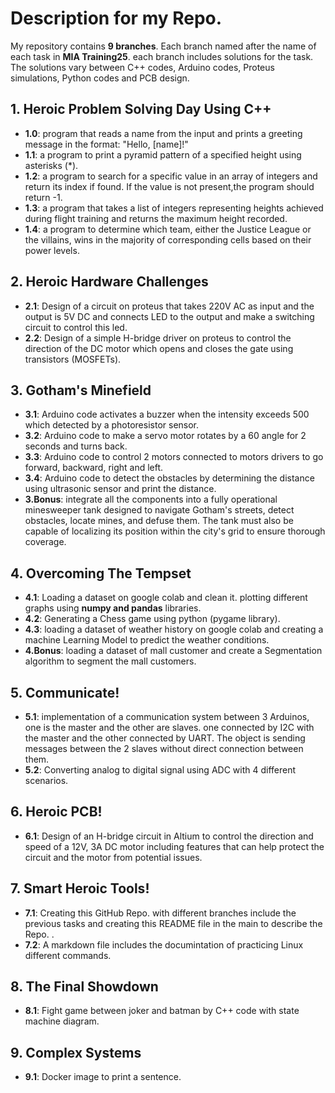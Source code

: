 # Description for my Repo.
My repository contains **9 branches**. Each branch named after the name of each task in **MIA Training25**. each branch includes solutions for the task. The solutions vary between C++ codes, Arduino codes, Proteus simulations, Python codes and PCB design.

## 1. Heroic Problem Solving Day Using C++
- **1.0**: program that reads a name from the input and prints a
 greeting message in the format: "Hello, [name]!"
- **1.1**: a program to print a pyramid pattern of a specified height using asterisks (*).
- **1.2**:  a program to search for a specific value in an array of integers and return its index if found. If the value is not present,the program should return -1.
- **1.3**:  a program that takes a list of integers representing heights achieved during flight training and returns the maximum height recorded.
- **1.4**: a program to determine which team, either the Justice League or the villains, wins in the majority of corresponding cells based on their power levels.


## 2. Heroic Hardware Challenges
- **2.1**:  Design of a circuit on proteus that takes 220V AC as input and the output is 5V DC and connects LED to the output and make a switching circuit to control this led.
- **2.2**: Design of a simple H-bridge driver on proteus to control the direction of the DC motor which opens and closes the gate using transistors (MOSFETs).

## 3. Gotham's Minefield
- **3.1**: Arduino code activates a buzzer when the intensity exceeds 500 which detected by a photoresistor sensor.
- **3.2**: Arduino code to make a servo motor rotates by a 60 angle for 2 seconds and turns back.
- **3.3**: Arduino code to control 2 motors connected to motors drivers to go forward, backward, right and left.
- **3.4**:  Arduino code to detect the obstacles by determining the distance using ultrasonic sensor and print the distance.
- **3.Bonus**: integrate all the components into a fully
operational minesweeper tank designed to navigate Gotham's streets, detect obstacles, locate mines, and defuse them. The tank must also be capable of localizing its position within the city's grid to ensure thorough coverage.

## 4. Overcoming The Tempset
- **4.1**: Loading a dataset on google colab and clean it. plotting different graphs using **numpy and pandas** libraries.
- **4.2**: Generating a Chess game using python (pygame library).
- **4.3**: loading a dataset of weather history on google colab and creating a machine Learning Model to predict the weather
conditions.
- **4.Bonus**: loading a dataset of mall customer and create a Segmentation algorithm to segment the mall customers.

## 5. Communicate!
- **5.1**: implementation of a communication system between 3 Arduinos, one is the master and the other are slaves. one connected by I2C with the master and the other connected by UART. The object is sending messages between the 2 slaves without direct connection between them.
- **5.2**: Converting analog to digital signal using ADC with 4 different scenarios.

## 6. Heroic PCB!
- **6.1**: Design of an H-bridge circuit in Altium to control the direction and speed of a 12V, 3A DC motor including features that can help protect the circuit and the motor from potential issues.

## 7. Smart Heroic Tools!
- **7.1**: Creating this GitHub Repo. with different branches include the previous tasks and creating this README file in the main to describe the Repo. .
- **7.2**: A markdown file includes the documintation of practicing Linux different commands.

## 8. The Final Showdown
- **8.1**: Fight game between joker and batman by C++ code with state machine diagram.

## 9. Complex Systems
- **9.1**: Docker image to print a sentence.